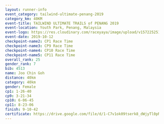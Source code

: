 ```yaml
---
layout: runner-info 
event_category: tailwind-ultimate-penang-2019 
category_km: 40KM 
event-title: TAILWIND ULTIMATE TRAILS of PENANG 2019 
event-location: Youth Park, Penang, Malaysia 
event-logo: https://res.cloudinary.com/raceyaya/image/upload/v1572252513/logo/utop-2019_h9tzys.jpg 
event-date: 2019-10-12 
checkpoint-name2: CP1 Race Time 
checkpoint-name3: CP9 Race Time 
checkpoint-name4: CP10 Race Time 
checkpoint-name5: CP11 Race Time 
overall_rank: 25
gender_rank: 7
bib: 4513
name: Joo Chin Goh
distance: 40km
category: 40km
gender: Female
cp1: 1-26-40
cp9: 3-21-34
cp10: 6-06-45
cp11: 8-23-06
finish: 9-10-42
certificate: https://drive.google.com/file/d/1-C7v1ok09tserk8_dWjyTl0pNyIXeBX2/view?usp=sharing
---
```

